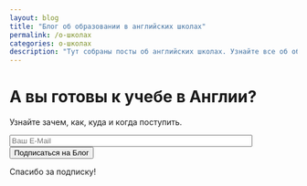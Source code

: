 ```yaml
---
layout: blog
title: "Блог об образовании в английских школах"
permalink: /о-школах
categories: о-школах
description: "Тут собраны посты об английских школах. Узнайте все об образовании в Англии, о том как подготовиться к вступительным тестам и поступить."
---
```

<div class="jumbotron text-center">
    <h1>А вы готовы к учебе в Англии?</h1>
    <p>Узнайте зачем, как, куда и когда поступить.</p>
    <form class="form-inline" id="test-form">
        <div class="input-group">
            <input type="text" name="email" class="form-control white-border" size="50" placeholder="Ваш E-Mail">
            <div class="input-group-btn">
                <button type="submit" class="btn" id="postForm">Подписаться на Блог</button>
            </div>
        </div>
    </form>
</div>
<div id="modal-wrapper" class="modal">
    <div>
        <i class="fas fa-window-close modal-close"></i>
        <p>Спасибо за подписку!</p>
    </div>
</div>
<script>
    var $form = $('form#test-Form'),
    url = 'https://script.google.com/macros/s/AKfycbxEyCidSvLTBOzT13G0om79Zuax88vU7s6ltYb4U9rOAs3W2lI/exec',
    redirectUrl = 'cf-success-page.html'

    $('#postForm').on('click', function(e) {
        e.preventDefault();
        var jqxhr = $.get(url, $form.serialize(), function(data) {
            console.log("Success! Data: " + data.statusText);
            // $(location).attr('href',redirectUrl);
            $('#modal-wrapper').toggleClass('show')
        });
    })

    $('.modal-close').on('click', function(f) {
        $('#modal-wrapper').removeClass("show")
    })
</script>
